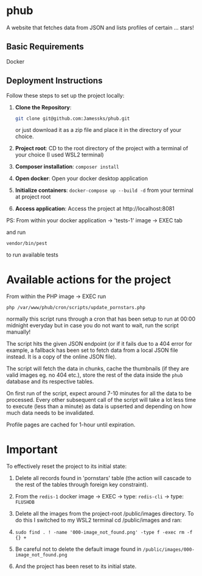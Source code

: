 # phub

A website that fetches data from JSON and lists profiles of certain ... stars!

## Basic Requirements

Docker

## Deployment Instructions

Follow these steps to set up the project locally:

1. **Clone the Repository**:

   ```bash
   git clone git@github.com:Jamessks/phub.git
   ```

   or just download it as a zip file and place it in the directory of your choice.

2. **Project root**: CD to the root directory of the project with a terminal of your choice (I used WSL2 terminal)

3. **Composer installation**: `composer install`

4. **Open docker**: Open your docker desktop application

5. **Initialize containers**: `docker-compose up --build -d` from your terminal at project root

6. **Access application**: Access the project at http://localhost:8081

PS: From within your docker application -> 'tests-1' image -> EXEC tab

and run

```
vendor/bin/pest
```

to run available tests

# **Available actions for the project**

From within the PHP image -> EXEC run

`php /var/www/phub/cron/scripts/update_pornstars.php`

normally this script runs through a cron that has been setup to run at 00:00 midnight everyday but in case you do not want to wait, run the script manually!

The script hits the given JSON endpoint (or if it fails due to a 404 error for example, a fallback has been set to fetch data from a local JSON file instead. It is a copy of the online JSON file).

The script will fetch the data in chunks, cache the thumbnails (if they are valid images eg. no 404 etc.), store the rest of the data inside the `phub` database and its respective tables.

On first run of the script, expect around 7-10 minutes for all the data to be processed. Every other subsequent call of the script will take a lot less time to execute (less than a minute) as data is upserted and depending on how much data needs to be invalidated.

Profile pages are cached for 1-hour until expiration.

# **Important**

To effectively reset the project to its initial state:

1. Delete all records found in 'pornstars' table (the action will cascade to the rest of the tables through foreign key constraint).

2. From the `redis-1` docker image -> EXEC -> type: `redis-cli` -> type: `FLUSHDB`

3. Delete all the images from the project-root /public/images directory. To do this I switched to my WSL2 terminal cd /public/images and ran:
4. `sudo find . ! -name '000-image_not_found.png' -type f -exec rm -f {} +`
5. Be careful not to delete the default image found in `/public/images/000-image_not_found.png`
6. And the project has been reset to its initial state.
